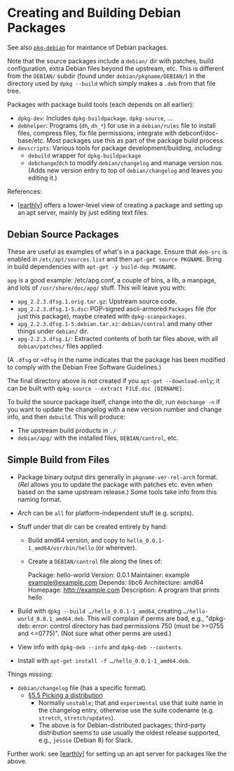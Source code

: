 Creating and Building Debian Packages
=====================================

See also [`pkg-debian`](./pkg-debian.md) for maintance of Debian packages.

Note that the source packages include a `debian/` dir with patches, build
configuration, extra Debian files beyond the upstream, etc. This is
different from the `DEBIAN/` subdir (found under `debian/pkgname/DEBIAN/`)
in the directory used by `dpkg --build` which simply makes a `.deb` from
that file tree.

Packages with package build tools (each depends on all earlier):
- `dpkg-dev`: Includes `dpkg-buildpackage`. `dpkg-source`, …
- `debhelper`: Programs (`dh`, `dh_*`) for use in a `debian/rules` file to
  install files, compress files, fix file permissions, integrate with
  debconf/doc-base/etc. Most packages use this as part of the package build
  process.
- `devscripts`: Various tools for package development/building, including:
  - `debuild` wrapper for `dpkg-buildpackage`
  - `debchange`/`dch` to modify `debian/changelog` and manage version nos.
    (Adds new version entry to top of `debian/changelog` and leaves you
    editing it.)

References:
- [[earthly]] offers a lower-level view of creating a package and setting
  up an apt server, mainly by just editing text files.


Debian Source Packages
----------------------

These are useful as examples of what's in a package. Ensure that `deb-src`
is enabled in `/etc/apt/sources.list` and then `apt-get source PKGNAME`.
Bring in build dependencies with `apt-get -y build-dep PKGNAME`.

`apg` is a good example: /etc/apg.conf, a couple of bins, a lib, a manpage,
and lots of `/usr/share/doc/apg/` stuff. This will leave you with:

- `apg_2.2.3.dfsg.1.orig.tar.gz`: Upstream source code.
- `apg_2.2.3.dfsg.1-5.dsc`: PGP-signed ascii-armored `Packages` file (for
  just this package), maybe created with `dpkg-scanpackages`.
- `apg_2.2.3.dfsg.1-5.debian.tar.xz`: `debian/control` and many other
  things under `debian/` dir.
- `apg-2.2.3.dfsg.1/`: Extracted contents of both tar files above, with all
  `debian/patches/` files applied.

(A `.dfsg` or `+dfsg` in the name indicates that the package has been
modified to comply with the Debian Free Software Guidelines.)

The final directory above is not created if you `apt-get --download-only`;
it can be built with `dpkg-source --extract FILE.dsc [DIRNAME]`.

To build the source package itself, change into the dir, run `debchange -n`
if you want to update the changelog with a new version number and change
info, and then `debuild`. This will produce:
- The upstream build products in `./`
- `debian/apg/` with the installed files, `DEBIAN/control`, etc.


Simple Build from Files
-----------------------

- Package binary output dirs generally in `pkgname-ver-rel-arch` format.
  (_Rel_ allows you to update the package with patches etc. even when based
  on the same upstream release.) Some tools take info from this naming
  format.
- _Arch_ can be `all` for platform-independent stuff (e.g. scripts).
- Stuff under that dir can be created entirely by hand:
  - Build amd64 version, and copy to  `hello_0.0.1-1_amd64/usr/bin/hello`
    (or wherever).
  - Create a `DEBIAN/control` file along the lines of:

      Package: hello-world
      Version: 0.0.1
      Maintainer: example <example@example.com>
      Depends: libc6
      Architecture: amd64
      Homepage: http://example.com
      Description: A program that prints hello

- Build with `dpkg --build …/hello_0.0.1-1_amd64`, creating
  `…/hello-world_0.0.1_amd64.deb`. This will complain if perms are bad,
  e.g., "dpkg-deb: error: control directory has bad permissions 750 (must
  be >=0755 and <=0775)". (Not sure what other perms are used.)
- View info with `dpkg-deb --info` and `dpkg-deb --contents`.
- Install with `apt-get install -f …/hello_0.0.1-1_amd64.deb`.

Things missing:
- `debian/changelog` file (has a specific format).
  - [§5.5 Picking a distribution][deb-dr-pkgs-dist]
    - Normally `unstable`; that and `experimental` use that suite name in
      the changelog entry, otherwise use the suite codename (e.g.
      `stretch`, `stretch/updates`).
    - The above is for Debian-distributed packages; third-party
      distribution seems to use usually the oldest release supported, e.g.,
      `jessie` (Debian 8) for Slack.

Further work: see [[earthly]] for setting up an apt server for packages
like the above.



<!-------------------------------------------------------------------->
[deb-dr-pkgs-dist]: https://www.debian.org/doc/manuals/developers-reference/pkgs.en.html#distribution
[earthly]: https://earthly.dev/blog/creating-and-hosting-your-own-deb-packages-and-apt-repo/

